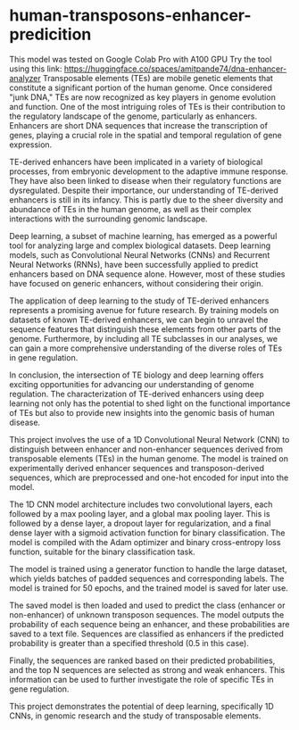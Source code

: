 # human-transposons-enhancer-predicition
This model was tested on Google Colab Pro with A100 GPU
Try the tool using this link: https://huggingface.co/spaces/amitpande74/dna-enhancer-analyzer
Transposable elements (TEs) are mobile genetic elements that constitute a significant portion of the human genome. Once considered "junk DNA," TEs are now recognized as key players in genome evolution and function. One of the most intriguing roles of TEs is their contribution to the regulatory landscape of the genome, particularly as enhancers. Enhancers are short DNA sequences that increase the transcription of genes, playing a crucial role in the spatial and temporal regulation of gene expression.

TE-derived enhancers have been implicated in a variety of biological processes, from embryonic development to the adaptive immune response. They have also been linked to disease when their regulatory functions are dysregulated. Despite their importance, our understanding of TE-derived enhancers is still in its infancy. This is partly due to the sheer diversity and abundance of TEs in the human genome, as well as their complex interactions with the surrounding genomic landscape.

Deep learning, a subset of machine learning, has emerged as a powerful tool for analyzing large and complex biological datasets. Deep learning models, such as Convolutional Neural Networks (CNNs) and Recurrent Neural Networks (RNNs), have been successfully applied to predict enhancers based on DNA sequence alone. However, most of these studies have focused on generic enhancers, without considering their origin.

The application of deep learning to the study of TE-derived enhancers represents a promising avenue for future research. By training models on datasets of known TE-derived enhancers, we can begin to unravel the sequence features that distinguish these elements from other parts of the genome. Furthermore, by including all TE subclasses in our analyses, we can gain a more comprehensive understanding of the diverse roles of TEs in gene regulation.

In conclusion, the intersection of TE biology and deep learning offers exciting opportunities for advancing our understanding of genome regulation. The characterization of TE-derived enhancers using deep learning not only has the potential to shed light on the functional importance of TEs but also to provide new insights into the genomic basis of human disease.

This project involves the use of a 1D Convolutional Neural Network (CNN) to distinguish between enhancer and non-enhancer sequences derived from transposable elements (TEs) in the human genome. The model is trained on experimentally derived enhancer sequences and transposon-derived sequences, which are preprocessed and one-hot encoded for input into the model.

The 1D CNN model architecture includes two convolutional layers, each followed by a max pooling layer, and a global max pooling layer. This is followed by a dense layer, a dropout layer for regularization, and a final dense layer with a sigmoid activation function for binary classification. The model is compiled with the Adam optimizer and binary cross-entropy loss function, suitable for the binary classification task.

The model is trained using a generator function to handle the large dataset, which yields batches of padded sequences and corresponding labels. The model is trained for 50 epochs, and the trained model is saved for later use.

The saved model is then loaded and used to predict the class (enhancer or non-enhancer) of unknown transposon sequences. The model outputs the probability of each sequence being an enhancer, and these probabilities are saved to a text file. Sequences are classified as enhancers if the predicted probability is greater than a specified threshold (0.5 in this case).

Finally, the sequences are ranked based on their predicted probabilities, and the top N sequences are selected as strong and weak enhancers. This information can be used to further investigate the role of specific TEs in gene regulation.

This project demonstrates the potential of deep learning, specifically 1D CNNs, in genomic research and the study of transposable elements.
